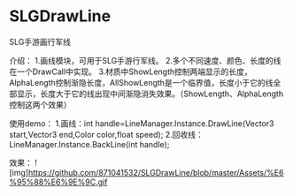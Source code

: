 # SLGDrawLine
SLG手游画行军线

介绍：
1.画线模块，可用于SLG手游行军线。
2.多个不同速度、颜色、长度的线在一个DrawCall中实现。
3.材质中ShowLength控制两端显示的长度，AlphaLength控制渐隐长度，AllShowLength是一个临界值，长度小于它的线全部显示，长度大于它的线出现中间渐隐消失效果。（ShowLength、AlphaLength控制这两个效果）

使用demo：
1.画线：int handle=LineManager.Instance.DrawLine(Vector3 start,Vector3 end,Color color,float speed);
2.回收线：LineManager.Instance.BackLine(int handle);

效果：
![img]https://github.com/871041532/SLGDrawLine/blob/master/Assets/%E6%95%88%E6%9E%9C.gif

